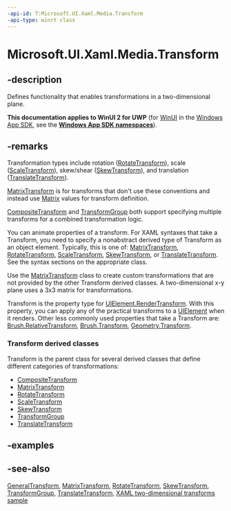 ```yaml
---
-api-id: T:Microsoft.UI.Xaml.Media.Transform
-api-type: winrt class
---
```


<!-- Class syntax.
public class Transform : Windows.UI.Xaml.Media.GeneralTransform, Windows.UI.Xaml.Media.ITransform
-->

# Microsoft.UI.Xaml.Media.Transform

## -description
Defines functionality that enables transformations in a two-dimensional plane.

**This documentation applies to WinUI 2 for UWP** (for [WinUI](/windows/apps/winui/winui3/) in the [Windows App SDK](/windows/apps/windows-app-sdk/), see the **[Windows App SDK namespaces](/windows/windows-app-sdk/api/winrt/)**).

## -remarks
Transformation types include rotation ([RotateTransform](rotatetransform.md)), scale ([ScaleTransform](scaletransform.md)), skew/shear ([SkewTransform](skewtransform.md)), and translation ([TranslateTransform](translatetransform.md)).

[MatrixTransform](matrixtransform.md) is for transforms that don't use these conventions and instead use [Matrix](matrix.md) values for transform definition.

[CompositeTransform](compositetransform.md) and [TransformGroup](transformgroup.md) both support specifying multiple transforms for a combined transformation logic.

You can animate properties of a transform. For XAML syntaxes that take a Transform, you need to specify a nonabstract derived type of Transform as an object element. Typically, this is one of: [MatrixTransform](matrixtransform.md), [RotateTransform](rotatetransform.md), [ScaleTransform](scaletransform.md), [SkewTransform](skewtransform.md), or [TranslateTransform](translatetransform.md). See the syntax sections on the appropriate class.

Use the [MatrixTransform](matrixtransform.md) class to create custom transformations that are not provided by the other Transform derived classes. A two-dimensional x-y plane uses a 3x3 matrix for transformations. 
<!--You can multiply affine transformation matrices to form linear transformations, such as rotation and skew (shear) that are followed by translation. 

An affine transformation matrix has its final column equal to (0, 0, 1); therefore, you only have to specify the members in the first two columns.

You cannot extract the matrix-specific information from the nonmatrix transformations. However you can adjust the nonmatrix transformations with their specific properties, or replace a transformation with a matrix transformation at run time.-->


Transform is the property type for [UIElement.RenderTransform](../microsoft.ui.xaml/uielement_rendertransform.md). With this property, you can apply any of the practical transforms to a [UIElement](../microsoft.ui.xaml/uielement.md) when it renders. Other less commonly used properties that take a Transform are: [Brush.RelativeTransform](brush_relativetransform.md), [Brush.Transform](brush_transform.md), [Geometry.Transform](geometry_transform.md).

### **Transform** derived classes

Transform is the parent class for several derived classes that define different categories of transformations:

+ [CompositeTransform](compositetransform.md)
+ [MatrixTransform](matrixtransform.md)
+ [RotateTransform](rotatetransform.md)
+ [ScaleTransform](scaletransform.md)
+ [SkewTransform](skewtransform.md)
+ [TransformGroup](transformgroup.md)
+ [TranslateTransform](translatetransform.md)


## -examples

## -see-also
[GeneralTransform](generaltransform.md), [MatrixTransform](matrixtransform.md), [RotateTransform](rotatetransform.md), [SkewTransform](skewtransform.md), [TransformGroup](transformgroup.md), [TranslateTransform](translatetransform.md), [XAML two-dimensional transforms sample](https://github.com/microsoftarchive/msdn-code-gallery-microsoft/tree/master/Official%20Windows%20Platform%20Sample/Windows%208.1%20Store%20app%20samples/99866-Windows%208.1%20Store%20app%20samples/XAML%20two-dimensional%20transforms%20sample)
